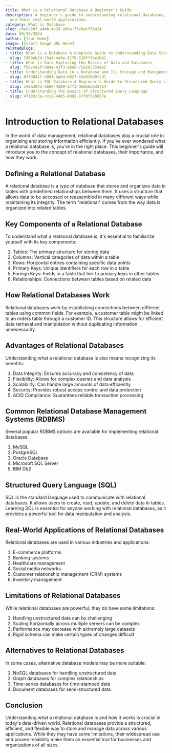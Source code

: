 ```yaml
---
title: What is a Relational Database A Beginner's Guide
description: A beginner's guide to understanding relational databases, their components,
  and their real-world applications.
category: What is Database
slug: cbe8c20f-e44b-4e26-adba-35e6acf56424
date: 09/19/2024
author: [Your Name]
image: [Insert Image URL Here]
relatedBlogs:
- title: What is a Database A Complete Guide to Understanding Data Storage
  slug: 7493eb24-15a4-4a9e-8170-618ff7be1041
- title: What is Data Exploring the Basics of Data and Databases
  slug: f907c42f-08ae-41f3-ab68-759295359e65
- title: Understanding Data in a Database and Its Storage and Management
  slug: 0ff3042f-289f-4abd-882f-b2e93688fcd1
- title: What is SQL Database A Beginner's Guide to Structured Query Language
  slug: ce8a3841-ab80-4d89-a7f3-de0265e3a714
- title: Understanding the Basics of Structured Query Language
  slug: 4f183c3a-ccc2-4405-80d2-b7f0f37b037e
---
```


# Introduction to Relational Databases

In the world of data management, relational databases play a crucial role in organizing and storing information efficiently. If you've ever wondered what a relational database is, you're in the right place. This beginner's guide will introduce you to the concept of relational databases, their importance, and how they work.

## Defining a Relational Database

A relational database is a type of database that stores and organizes data in tables with predefined relationships between them. It uses a structure that allows data to be accessed or reassembled in many different ways while maintaining its integrity. The term "relational" comes from the way data is organized into related tables.

## Key Components of a Relational Database

To understand what a relational database is, it's essential to familiarize yourself with its key components:

1. Tables: The primary structure for storing data
2. Columns: Vertical categories of data within a table
3. Rows: Horizontal entries containing specific data points
4. Primary Keys: Unique identifiers for each row in a table
5. Foreign Keys: Fields in a table that link to primary keys in other tables
6. Relationships: Connections between tables based on related data

## How Relational Databases Work

Relational databases work by establishing connections between different tables using common fields. For example, a customer table might be linked to an orders table through a customer ID. This structure allows for efficient data retrieval and manipulation without duplicating information unnecessarily.

## Advantages of Relational Databases

Understanding what a relational database is also means recognizing its benefits:

1. Data Integrity: Ensures accuracy and consistency of data
2. Flexibility: Allows for complex queries and data analysis
3. Scalability: Can handle large amounts of data efficiently
4. Security: Provides robust access control and data protection
5. ACID Compliance: Guarantees reliable transaction processing

## Common Relational Database Management Systems (RDBMS)

Several popular RDBMS options are available for implementing relational databases:

1. MySQL
2. PostgreSQL
3. Oracle Database
4. Microsoft SQL Server
5. IBM Db2

## Structured Query Language (SQL)

SQL is the standard language used to communicate with relational databases. It allows users to create, read, update, and delete data in tables. Learning SQL is essential for anyone working with relational databases, as it provides a powerful tool for data manipulation and analysis.

## Real-World Applications of Relational Databases

Relational databases are used in various industries and applications:

1. E-commerce platforms
2. Banking systems
3. Healthcare management
4. Social media networks
5. Customer relationship management (CRM) systems
6. Inventory management

## Limitations of Relational Databases

While relational databases are powerful, they do have some limitations:

1. Handling unstructured data can be challenging
2. Scaling horizontally across multiple servers can be complex
3. Performance may decrease with extremely large datasets
4. Rigid schema can make certain types of changes difficult

## Alternatives to Relational Databases

In some cases, alternative database models may be more suitable:

1. NoSQL databases for handling unstructured data
2. Graph databases for complex relationships
3. Time-series databases for time-stamped data
4. Document databases for semi-structured data

## Conclusion

Understanding what a relational database is and how it works is crucial in today's data-driven world. Relational databases provide a structured, efficient, and flexible way to store and manage data across various applications. While they may have some limitations, their widespread use and proven reliability make them an essential tool for businesses and organizations of all sizes.